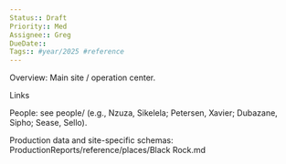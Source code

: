 ```yaml
---
Status:: Draft
Priority:: Med
Assignee:: Greg
DueDate:: 
Tags:: #year/2025 #reference
---
```


Overview: Main site / operation center.

Links

People: see people/ (e.g., Nzuza, Sikelela; Petersen, Xavier; Dubazane, Sipho; Sease, Sello).

Production data and site-specific schemas: ProductionReports/reference/places/Black Rock.md